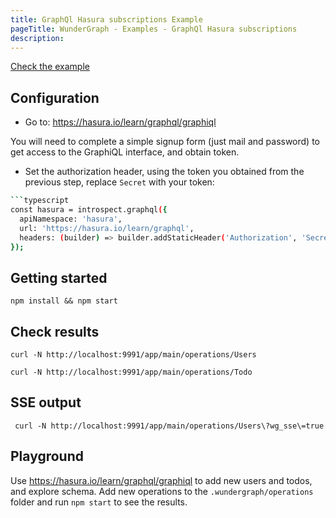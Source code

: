 ```yaml
---
title: GraphQl Hasura subscriptions Example
pageTitle: WunderGraph - Examples - GraphQl Hasura subscriptions
description:
---
```


[Check the example](https://github.com/wundergraph/wundergraph/tree/main/examples/graphql-hasura-subscriptions)

## Configuration

- Go to: https://hasura.io/learn/graphql/graphiql

You will need to complete a simple signup form (just mail and password) to get access to the
GraphiQL interface, and obtain token.

- Set the authorization header, using the token you obtained from the previous step,
  replace `Secret` with your token:

````bash
```typescript
const hasura = introspect.graphql({
  apiNamespace: 'hasura',
  url: 'https://hasura.io/learn/graphql',
  headers: (builder) => builder.addStaticHeader('Authorization', 'Secret'),
});
````

## Getting started

```shell
npm install && npm start
```

## Check results

```shell
curl -N http://localhost:9991/app/main/operations/Users
```

```shell
curl -N http://localhost:9991/app/main/operations/Todo
```

## SSE output

```shell
 curl -N http://localhost:9991/app/main/operations/Users\?wg_sse\=true
```

## Playground

Use https://hasura.io/learn/graphql/graphiql to add new users and todos, and explore schema.
Add new operations to the `.wundergraph/operations` folder and run `npm start` to see the results.
